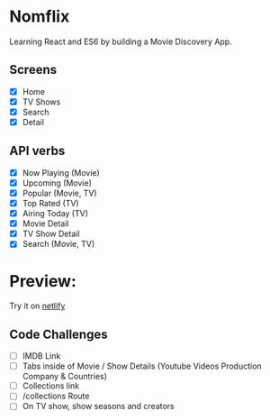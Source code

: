 # Nomflix

Learning React and ES6 by building a Movie Discovery App.

## Screens

- [x] Home
- [x] TV Shows
- [x] Search
- [x] Detail

## API verbs

- [x] Now Playing (Movie)
- [x] Upcoming (Movie)
- [x] Popular (Movie, TV)
- [x] Top Rated (TV)
- [x] Airing Today (TV)
- [x] Movie Detail
- [x] TV Show Detail
- [x] Search (Movie, TV)

# Preview:

Try it on [netlify](https://upbeat-minsky-e35126.netlify.com/#/)

## Code Challenges

- [ ] IMDB Link
- [ ] Tabs inside of Movie / Show Details (Youtube Videos Production Company & Countries)
- [ ] Collections link
- [ ] /collections Route
- [ ] On TV show, show seasons and creators
